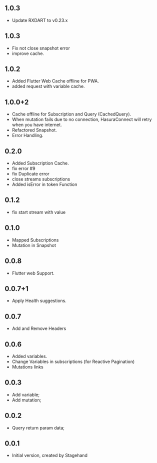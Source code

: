 ## 1.0.3

- Update RXDART to v0.23.x

## 1.0.3

- Fix not close snapshot error
- improve cache.

## 1.0.2

- Added Flutter Web Cache offline for PWA.
- added request with variable cache.

## 1.0.0+2

- Cache offline for Subscription and Query (CachedQuery).
- When mutation fails due to no connection, HasuraConnect will retry when you have internet.
- Refactored Snapshot.
- Error Handling.

## 0.2.0

- Added Subscription Cache.
- fix error #9
- fix Duplicate error
- close streams subscriptions
- Added isError in token Function

## 0.1.2

- fix start stream with value

## 0.1.0

- Mapped Subscriptions
- Mutation in Snapshot

## 0.0.8

- Flutter web Support.

## 0.0.7+1

- Apply Health suggestions.

## 0.0.7

- Add and Remove Headers

## 0.0.6

- Added variables.
- Change Variables in subscriptions (for Reactive Pagination)
- Mutations links

## 0.0.3

- Add variable;
- Add mutation;

## 0.0.2

- Query return param data;

## 0.0.1

- Initial version, created by Stagehand
